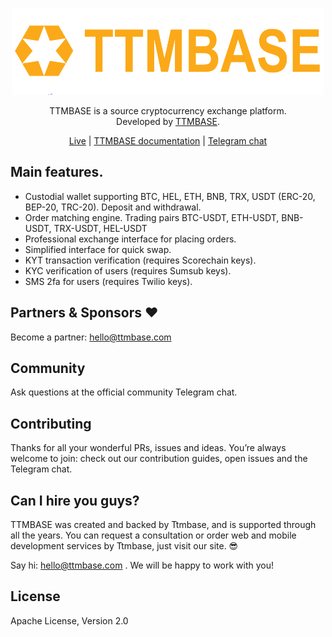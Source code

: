 <p align="center">
  <a href="https://ttmbase.com" target="_blank">
    <img alt="TTMBASE Logo" width="500" src="https://github.com/ttmbase/ttmbase/blob/master/logo.png">
  </a>
</p>

<p align="center">
TTMBASE is a source cryptocurrency exchange platform.<br>
Developed by <a href="https://ttmbase.com" target="_blank">TTMBASE</a>.  

<p align="center">
<a href="https://ttmbase.com" target="_blank">Live</a> | <a href="https://ttmbase.com" target="_blank">TTMBASE documentation</a> | <a href="https://t.me/ttmexchange" target="_blank">Telegram chat</a>
</p>

## Main features.

-   Custodial wallet supporting BTC, HEL, ETH, BNB, TRX, USDT (ERC-20, BEP-20, TRC-20). Deposit and withdrawal.
-   Order matching engine. Trading pairs BTC-USDT, ETH-USDT, BNB-USDT, TRX-USDT, HEL-USDT
-   Professional exchange interface for placing orders.    
-   Simplified interface for quick swap.
-   KYT transaction verification (requires Scorechain keys).
-   KYC verification of users (requires Sumsub keys).
-   SMS 2fa for users (requires Twilio keys).


## Partners & Sponsors ❤️
Become a partner: [hello@ttmbase.com](mailto:hello@ttmbase.com)

## Community
Ask questions at the official community Telegram chat.

## Contributing
Thanks for all your wonderful PRs, issues and ideas.
You’re always welcome to join: check out our contribution guides, open issues and the Telegram chat.

## Can I hire you guys?

TTMBASE was created and backed by Ttmbase, and is supported through all the years. You can request a consultation or order web and mobile development services by Ttmbase, just visit our site. 😎

Say hi: [hello@ttmbase.com](mailto:hello@ttmbase.com) . We will be happy to work with you!

## License
Apache License, Version 2.0
